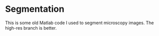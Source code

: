 Segmentation
============

This is some old Matlab code I used to segment microscopy images. The high-res branch is better.
